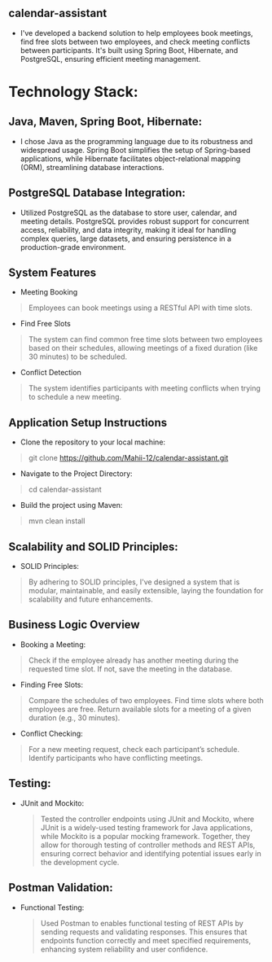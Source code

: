 ## calendar-assistant

* I've developed a backend solution to help employees book meetings, find free slots between two employees, and check meeting conflicts between participants. It's built using Spring Boot, Hibernate, and PostgreSQL, ensuring efficient meeting management.

# Technology Stack:

## Java, Maven, Spring Boot, Hibernate: 
* I chose Java as the programming language due to its robustness and widespread usage. Spring Boot simplifies the setup of Spring-based applications, while Hibernate facilitates object-relational mapping (ORM), streamlining database interactions.

## PostgreSQL Database Integration:
 * Utilized PostgreSQL as the database to store user, calendar, and meeting details. PostgreSQL provides robust support for concurrent access, reliability, and data integrity, making it ideal for handling complex queries, large datasets, and ensuring persistence in a production-grade environment.

## System Features
* Meeting Booking
 > Employees can book meetings using a RESTful API with time slots.
* Find Free Slots
 > The system can find common free time slots between two employees based on their schedules, allowing meetings of a fixed duration (like 30 minutes) to be scheduled.
* Conflict Detection
 > The system identifies participants with meeting conflicts when trying to schedule a new meeting.

## Application Setup Instructions
 * Clone the repository to your local machine:
  > git clone https://github.com/Mahii-12/calendar-assistant.git
 * Navigate to the Project Directory: 
  > cd calendar-assistant
 * Build the project using Maven:
  > mvn clean install

## Scalability and SOLID Principles:

* SOLID Principles:
> By adhering to SOLID principles, I've designed a system that is modular, maintainable, and easily extensible, laying the foundation for scalability and future enhancements.


## Business Logic Overview
* Booking a Meeting:

> Check if the employee already has another meeting during the requested time slot.
> If not, save the meeting in the database.

* Finding Free Slots:
> Compare the schedules of two employees.
> Find time slots where both employees are free.
> Return available slots for a meeting of a given duration (e.g., 30 minutes).

* Conflict Checking:

> For a new meeting request, check each participant’s schedule.
> Identify participants who have conflicting meetings.

## Testing:

* JUnit and Mockito:
  > Tested the controller endpoints using JUnit and Mockito, where JUnit is a widely-used testing framework for Java applications, while Mockito is a popular mocking framework. Together, they allow for thorough testing of controller methods and REST APIs, ensuring correct behavior and identifying potential issues early in the development cycle.

## Postman Validation:

* Functional Testing:
  > Used Postman to enables functional testing of REST APIs by sending requests and validating responses. This ensures that endpoints function correctly and meet specified requirements, enhancing system reliability and user confidence.

